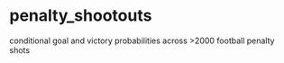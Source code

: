 # penalty_shootouts
conditional goal and victory probabilities across >2000 football penalty shots 
